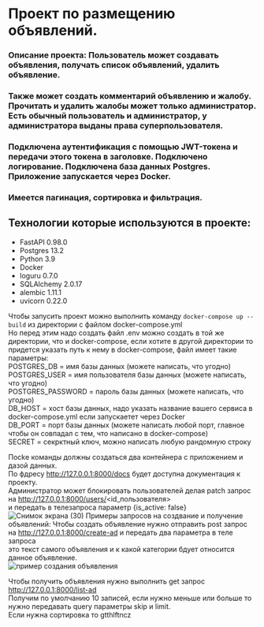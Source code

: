 # Проект по размещению объявлений.
### Описание проекта: Пользователь может создавать объявления, получать список объявлений, удалить объявление.
### Также может создать комментарий объявлению и жалобу. Прочитать и удалить жалобы может только администратор. Есть обычный пользователь и администратор, у администратора выданы права суперпользователя.
### Подключена аутентификация с помощью JWT-токена и передачи этого токена в заголовке. Подключено логирование. Подключена база данных Postgres. Приложение запускается через Docker.
### Имеется пагинация, сортировка и фильтрация.
## Технологии которые используются в проекте:
- FastAPI 0.98.0
- Postgres 13.2
- Python 3.9
- Docker
- loguru 0.7.0
- SQLAlchemy 2.0.17
- alembic 1.11.1
- uvicorn 0.22.0

Чтобы запусить проект можно выполнить команду `docker-compose up --build` из директории с файлом docker-compose.yml <br>
Но перед этим надо создать файл .env можно создать в той же директории, что и docker-compose, если хотите в другой директории то придется указать путь к нему в docker-compose, файл имеет такие параметры: <br>
POSTGRES_DB = имя базы данных (можете написать, что угодно) <br>
POSTGRES_USER = имя пользователя базы данных (можете написать, что угодно) <br>
POSTGRES_PASSWORD = пароль базы данных (можете написать, что угодно) <br>
DB_HOST = хост базы данных, надо указать название вашего сервиса в docker-compose.yml если запускаетет через Docker<br>
DB_PORT = порт базы данных (можете написать любой порт, главное чтобы он совпадал с тем, что написано в docker-compose) <br>
SECRET = секрктный ключ, можно написать любую рандомную строку <br>

Посkе команды должны создаться два контейнера с приложением и дазой данных. <br>
По фдресу http://127.0.0.1:8000/docs будет доступна документация к проекту. <br>
Администратор может блокировать пользователей делая patch запрос на http://127.0.0.1:8000/users/<id_пользователя> <br>
и передать в телезапроса параметр {is_active: false} <br>
![Снимок экрана (30)](https://github.com/vomerf/nsk-ad/assets/101176519/56cb5249-8724-454e-8341-5254724f2033)
Примеры запросов на создвание и получение объявлений:
Чтобы создать объявление нужно отправить post запрос на http://127.0.0.1:8000/create-ad и передать два параметра в теле запроса<br>
это текст самого объявления и к какой категории бдует относится данное объявление.<br>
![пример создания объявления](https://github.com/vomerf/nsk-ad/assets/101176519/5e0577a8-5da7-4b45-81e9-e1409a9bad8c)

Чтобы получить объявления нужно выполнить get запрос http://127.0.0.1:8000/list-ad<br>
Получим по умолчанию 10 записей, если нужно меньше или больше то нужно передавать query параметры skip и limit.<br>
Если нужна сортировка то gtthlftncz  
